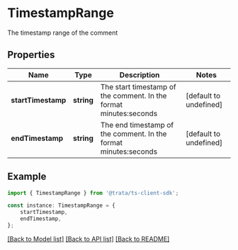 # TimestampRange

The timestamp range of the comment

## Properties

Name | Type | Description | Notes
------------ | ------------- | ------------- | -------------
**startTimestamp** | **string** | The start timestamp of the comment. In the format minutes:seconds | [default to undefined]
**endTimestamp** | **string** | The end timestamp of the comment. In the format minutes:seconds | [default to undefined]

## Example

```typescript
import { TimestampRange } from '@trata/ts-client-sdk';

const instance: TimestampRange = {
    startTimestamp,
    endTimestamp,
};
```

[[Back to Model list]](../README.md#documentation-for-models) [[Back to API list]](../README.md#documentation-for-api-endpoints) [[Back to README]](../README.md)
